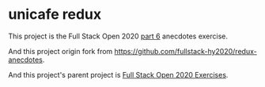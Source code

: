 # unicafe redux

This project is the Full Stack Open 2020 [part 6](https://fullstackopen.com/en/part6) anecdotes exercise.

And this project origin fork from https://github.com/fullstack-hy2020/redux-anecdotes.

And this project's parent project is [Full Stack Open 2020 Exercises](https://github.com/Jooliashi/fullstack-open-exercises).